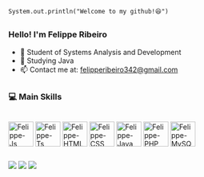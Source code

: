 `System.out.println("Welcome to my github!😆")`

##

### Hello! I'm Felippe Ribeiro

- 📖 Student of Systems Analysis and Development
- 📙 Studying Java
- 📫 Contact me at: felipperibeiro342@gmail.com

##

### 💻 Main Skills

<div style="display: inline_block"><br>
  <img align="center" alt="Felippe-Js" height="50" width="50" src="https://skillicons.dev/icons?i=javascript">
  <img align="center" alt="Felippe-Ts" height="50" width="50" src="https://skillicons.dev/icons?i=typescript">
  <img align="center" alt="Felippe-HTML" height="50" width="50" src="https://skillicons.dev/icons?i=html">
  <img align="center" alt="Felippe-CSS" height="50" width="50" src="https://skillicons.dev/icons?i=css">
  <img align="center" alt="Felippe-Java" height="50" width="50" src="https://skillicons.dev/icons?i=java">
  <img align="center" alt="Felippe-PHP" height="50" width="50" src="https://skillicons.dev/icons?i=php">
  <img align="center" alt="Felippe-MySQL" height="50" width="50" src="https://skillicons.dev/icons?i=mysql">
</div>

##

<div> 
  <a href="https://www.instagram.com/ri.beiroo/" target="_blank"><img src="https://img.shields.io/badge/-Instagram-%23E4405F?style=for-the-badge&logo=instagram&logoColor=white" target="_blank"></a>
  <a href="https://www.linkedin.com/in/felippe-ribeiro-8b9894255/" target="_blank"><img src="https://img.shields.io/badge/-LinkedIn-%230077B5?style=for-the-badge&logo=linkedin&logoColor=white" target="_blank"></a> 
  <a href="mailto:felipperibeiro342@gmail.com"><img src="https://img.shields.io/badge/-Gmail-%23333?style=for-the-badge&logo=gmail&logoColor=white" target="_blank"></a>
</div>
